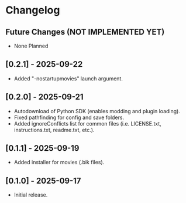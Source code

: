 # Changelog

## Future Changes (NOT IMPLEMENTED YET)

- None Planned

## [0.2.1] - 2025-09-22

- Added "-nostartupmovies" launch argument.

## [0.2.0] - 2025-09-21

- Autodownload of Python SDK (enables modding and plugin loading).
- Fixed pathfinding for config and save folders.
- Added ignoreConflicts list for common files (i.e. LICENSE.txt, instructions.txt, readme.txt, etc.).

## [0.1.1] - 2025-09-19

- Added installer for movies (.bik files).

## [0.1.0] - 2025-09-17

- Initial release.
